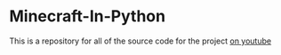 # Minecraft-In-Python
This is a repository for all of the source code for the project [on youtube](https://www.youtube.com/watch?v=7PCoLR9UdKI&t=154s)
